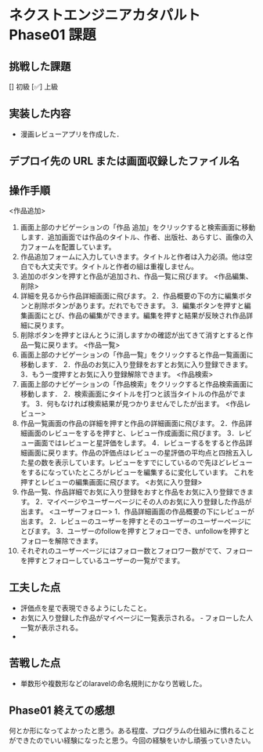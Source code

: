 # ネクストエンジニアカタパルト Phase01 課題

## 挑戦した課題

[] 初級
[✅] 上級

## 実装した内容

- 漫画レビューアプリを作成した．

## デプロイ先の URL または画面収録したファイル名


## 操作手順
<作品追加>
1. 画面上部のナビゲーションの「作品 追加」をクリックすると検索画面に移動します．追加画面では作品のタイトル、作者、出版社、あらすじ、画像の入力フォームを配置しています。
2. 作品追加フォームに入力していきます。タイトルと作者は入力必須。他は空白でも大丈夫です。タイトルと作者の組は重複しません。
3. 追加のボタンを押すと作品が追加され、作品一覧に飛びます。
<作品編集、削除>
1. 詳細を見るから作品詳細画面に飛びます。
2．作品概要の下の方に編集ボタンと削除ボタンがあります。だれでもできます。
3．編集ボタンを押すと編集画面にとび、作品の編集ができます。編集を押すと結果が反映され作品詳細に戻ります。
4. 削除ボタンを押すとほんとうに消しますかの確認が出てきて消すとすると作品一覧に戻ります。
<作品一覧>
1. 画面上部のナビゲーションの「作品一覧」をクリックすると作品一覧画面に移動します．
2．作品のお気に入り登録をおすとお気に入り登録できます。
3．もう一度押すとお気に入り登録解除できます。
<作品検索>
1. 画面上部のナビゲーションの「作品検索」をクリックすると作品検索画面に移動します．
2．検索画面にタイトルを打つと該当タイトルの作品がでます。
3．何もなければ検索結果が見つかりませんでしたが出ます。
<作品レビュー>
1. 作品一覧画面の作品の詳細を押すと作品の詳細画面に飛びます。
2．作品詳細画面のレビューをするを押すと、レビュー作成画面に飛びます。
3．レビュー画面ではレビューと星評価をします。
4．レビューするをすると作品詳細画面に戻ります。作品の評価点はレビューの星評価の平均点と四捨五入した星の数を表示しています。レビューをすでにしているので先ほどレビューをするになっていたところがレビューを編集するに変化しています。
これを押すとレビューの編集画面に飛びます。
<お気に入り登録>
1. 作品一覧、作品詳細でお気に入り登録をおすと作品をお気に入り登録できます。
2．マイページやユーザーページにその人のお気に入り登録した作品が出ます。
<ユーザーフォロー>
1．作品詳細画面の作品概要の下にレビューが出ます。
2．レビューのユーザーを押すとそのユーザーのユーザーページにとびます。
3．ユーザーのfollowを押すとフォローでき、unfollowを押すとフォローを解除できます。
4. それぞれのユーザーページにはフォロー数とフォロワー数がでて、フォローを押すとフォローしているユーザーの一覧がでます。
## 工夫した点

- 評価点を星で表現できるようにしたこと。
- お気に入り登録した作品がマイページに一覧表示される。
‐ フォローした人一覧が表示される。
- 

## 苦戦した点

- 単数形や複数形などのlaravelの命名規則にかなり苦戦した。

## Phase01 終えての感想

何とか形になってよかったと思う。ある程度、プログラムの仕組みに慣れることができたのでいい経験になったと思う。今回の経験をいかし頑張っていきたい。